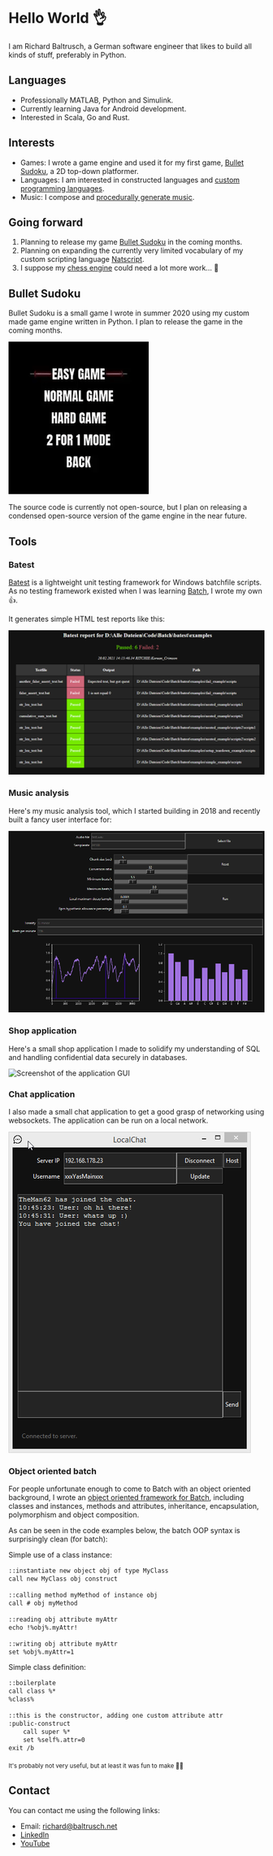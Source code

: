 # Hello World :ok_hand:

I am Richard Baltrusch, a German software engineer that likes to build all kinds of stuff, preferably in Python.

## Languages

- Professionally MATLAB, Python and Simulink.
- Currently learning Java for Android development.
- Interested in Scala, Go and Rust.

## Interests

- Games: I wrote a game engine and used it for my first game, [Bullet Sudoku](https://github.com/rbaltrusch#bullet-sudoku), a 2D top-down platformer.
- Languages: I am interested in constructed languages and [custom programming languages](https://github.com/rbaltrusch/python_interpreter).
- Music: I compose and [procedurally generate music](https://github.com/rbaltrusch/music_generation).

## Going forward

1) Planning to release my game [Bullet Sudoku](https://github.com/rbaltrusch#bullet-sudoku) in the coming months.
1) Planning on expanding the currently very limited vocabulary of my custom scripting language [Natscript](https://github.com/rbaltrusch/python_interpreter).
1) I suppose my [chess engine](https://github.com/rbaltrusch/chess_engine) could need a lot more work... :shrug:

## Bullet Sudoku

Bullet Sudoku is a small game I wrote in summer 2020 using my custom made game engine written in Python. I plan to release the game in the coming months.

![Short GIF of Bullet Sudoku gameplay](https://github.com/rbaltrusch/rbaltrusch/blob/master/media/bullet_sudoku.gif?raw=true "Short GIF of Bullet Sudoku gameplay")

The source code is currently not open-source, but I plan on releasing a condensed open-source version of the game engine in the near future.

## Tools

### Batest

[Batest](https://github.com/rbaltrusch/batest) is a lightweight unit testing framework for Windows batchfile scripts. As no testing framework existed when I was learning [Batch](https://github.com/rbaltrusch/batch), I wrote my own :+1:.

It generates simple HTML test reports like this:

![Screenshots of the test reports](https://github.com/rbaltrusch/batest/blob/master/batest/media/screenshot.png?raw=true)

### Music analysis

Here's my music analysis tool, which I started building in 2018 and recently built a fancy user interface for:

![Screenshot of the analysis GUI](https://github.com/rbaltrusch/music_mood_analysis/blob/master/music_mood_analysis/gui/media/screenshot2.png?raw=true "Screenshot of the analysis GUI")

### Shop application

Here's a small shop application I made to solidify my understanding of SQL and handling confidential data securely in databases.

![Screenshot of the application GUI](https://github.com/rbaltrusch/desktop_shop/blob/master/desktop_shop/gui/media/gif.gif?raw=true "Screenshot of the application GUI")

### Chat application

I also made a small chat application to get a good grasp of networking using websockets. The application can be run on a local network.

![Gif of the application GUI](https://github.com/rbaltrusch/LocalChat/blob/master/src/gui/media/gif1.gif?raw=true "Gif of the application GUI")

### Object oriented batch

For people unfortunate enough to come to Batch with an object oriented background, I wrote an [object oriented framework for Batch](https://github.com/rbaltrusch/objectbatch/wiki), including classes and instances, methods and attributes, inheritance, encapsulation, polymorphism and object composition.

As can be seen in the code examples below, the batch OOP syntax is surprisingly clean (for batch):

Simple use of a class instance:
```batch
::instantiate new object obj of type MyClass
call new MyClass obj construct

::calling method myMethod of instance obj
call # obj myMethod

::reading obj attribute myAttr
echo !%obj%.myAttr!

::writing obj attribute myAttr
set %obj%.myAttr=1
```

Simple class definition:
```batch
::boilerplate
call class %*
%class%

::this is the constructor, adding one custom attribute attr
:public-construct
    call super %*
    set %self%.attr=0
exit /b
```

<sub>It's probably not very useful, but at least it was fun to make :100::100:</sub>

## Contact

You can contact me using the following links:

- Email: [richard@baltrusch.net](mailto:richard@baltrusch.net?subject=[Github])
- [LinkedIn](https://www.linkedin.com/in/richard-baltrusch-aa809a131/)
- [YouTube](https://www.youtube.com/channel/UCBB1v2nSWPvX_9Km-AMGkGQ)


